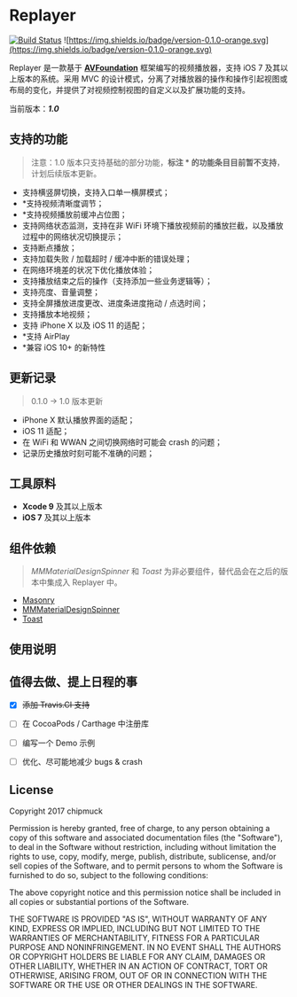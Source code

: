 # Replayer

[![Build Status](https://travis-ci.org/zhangqifan/Replayer.svg?branch=master)](https://travis-ci.org/zhangqifan/Replayer)
![https://img.shields.io/badge/version-0.1.0-orange.svg](https://img.shields.io/badge/version-0.1.0-orange.svg)

Replayer 是一款基于 **[AVFoundation](https://developer.apple.com/documentation/avfoundation)** 框架编写的视频播放器，支持 iOS 7 及其以上版本的系统。采用 MVC 的设计模式，分离了对播放器的操作和操作引起视图或布局的变化，并提供了对视频控制视图的自定义以及扩展功能的支持。

当前版本：***1.0***

## 支持的功能

> 注意：1.0 版本只支持基础的部分功能，**标注 * 的功能条目目前暂不支持**，计划后续版本更新。

* 支持横竖屏切换，支持入口单一横屏模式；
* *支持视频清晰度调节；
* *支持视频播放前缓冲占位图；
* 支持网络状态监测，支持在非 WiFi 环境下播放视频前的播放拦截，以及播放过程中的网络状况切换提示；
* 支持断点播放；
* 支持加载失败 / 加载超时 / 缓冲中断的错误处理；
* 在网络环境差的状况下优化播放体验；
* 支持播放结束之后的操作（支持添加一些业务逻辑等）；
* 支持亮度、音量调整；
* 支持全屏播放进度更改、进度条进度拖动 / 点选时间；
* 支持播放本地视频；
* 支持 iPhone X 以及 iOS 11 的适配；
* *支持 AirPlay
* *兼容 iOS 10+ 的新特性

## 更新记录

> 0.1.0 -> 1.0 版本更新

* iPhone X 默认播放界面的适配；
* iOS 11 适配；
* 在 WiFi 和 WWAN 之间切换网络时可能会 crash 的问题；
* 记录历史播放时刻可能不准确的问题；

## 工具原料

* **Xcode 9** 及其以上版本
* **iOS 7** 及其以上版本

## 组件依赖

> *MMMaterialDesignSpinner* 和 *Toast* 为非必要组件，替代品会在之后的版本中集成入 Replayer 中。

* [Masonry](https://github.com/SnapKit/Masonry)
* [MMMaterialDesignSpinner](https://github.com/misterwell/MMMaterialDesignSpinner)
* [Toast](https://github.com/scalessec/Toast)

## 使用说明

## 值得去做、提上日程的事

* [X] ~~添加 Travis.CI 支持~~


* [ ] 在 CocoaPods / Carthage 中注册库


* [ ] 编写一个 Demo 示例


* [ ] 优化、尽可能地减少 bugs & crash

## License

Copyright 2017 chipmuck

Permission is hereby granted, free of charge, to any person obtaining a copy of this software and associated documentation files (the "Software"), to deal in the Software without restriction, including without limitation the rights to use, copy, modify, merge, publish, distribute, sublicense, and/or sell copies of the Software, and to permit persons to whom the Software is furnished to do so, subject to the following conditions:

The above copyright notice and this permission notice shall be included in all copies or substantial portions of the Software.

THE SOFTWARE IS PROVIDED "AS IS", WITHOUT WARRANTY OF ANY KIND, EXPRESS OR IMPLIED, INCLUDING BUT NOT LIMITED TO THE WARRANTIES OF MERCHANTABILITY, FITNESS FOR A PARTICULAR PURPOSE AND NONINFRINGEMENT. IN NO EVENT SHALL THE AUTHORS OR COPYRIGHT HOLDERS BE LIABLE FOR ANY CLAIM, DAMAGES OR OTHER LIABILITY, WHETHER IN AN ACTION OF CONTRACT, TORT OR OTHERWISE, ARISING FROM, OUT OF OR IN CONNECTION WITH THE SOFTWARE OR THE USE OR OTHER DEALINGS IN THE SOFTWARE.
